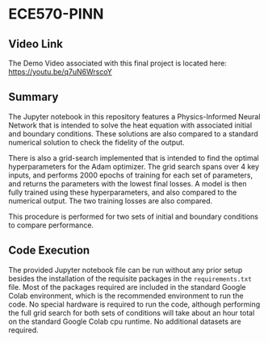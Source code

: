 # ECE570-PINN

## Video Link
The Demo Video associated with this final project is located here: https://youtu.be/q7uN6WrscoY

## Summary
The Jupyter notebook in this repository features a Physics-Informed Neural Network that is intended to solve the heat equation with associated initial and boundary conditions. These solutions are also compared to a standard numerical solution to check the fidelity of the output.

There is also a grid-search implemented that is intended to find the optimal hyperparameters for the Adam optimizer. The grid search spans over 4 key inputs, and performs 2000 epochs of training for each set of parameters, and returns the parameters with the lowest final losses. A model is then fully trained using these hyperparameters, and also compared to the numerical output. The two training losses are also compared.

This procedure is performed for two sets of initial and boundary conditions to compare performance. 

## Code Execution
The provided Jupyter notebook file can be run without any prior setup besides the installation of the requisite packages in the `requirements.txt` file. Most of the packages required are included in the standard Google Colab environment, which is the recommended environment to run the code. No special hardware is required to run the code, although performing the full grid search for both sets of conditions will take about an hour total on the standard Google Colab cpu runtime. No additional datasets are required.
